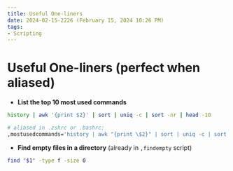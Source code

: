 ```yaml
---
title: Useful One-liners
date: 2024-02-15-2226 (February 15, 2024 10:26 PM)
tags:
- Scripting
---
```

# Useful One-liners (perfect when aliased)

- **List the top 10 most used commands**
```bash
history | awk '{print $2}' | sort | uniq -c | sort -nr | head -10

# aliased in .zshrc or .bashrc:
,mostusedcommands='history | awk "{print \$2}" | sort | uniq -c | sort -nr | head -10'
```

- **Find empty files in a directory** (already in `,findempty` script)
```bash
find "$1" -type f -size 0
```
